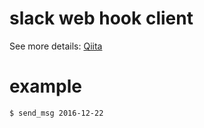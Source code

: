 # slack web hook client

See more details: [Qiita](http://qiita.com/sshojiro/items/4e5d8c8f373858fb77a5#_reference-61b5d4a2c7e7b7ff37b7)

# example

```bash
$ send_msg 2016-12-22
```
